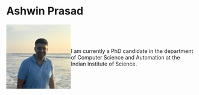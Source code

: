 # Ashwin Prasad

<div style="display: flex; align-items: center;">
  <div>
    <img src="images/AshwinPrasad.jpg" alt="Ashwin Prasad" style="width: 400px; margin-right: 10px;">
  </div>
  <div>
    <p>I am currently a PhD candidate in the department of Computer Science and Automation at the Indian
    Institute of Science.</p>
  </div>
</div>